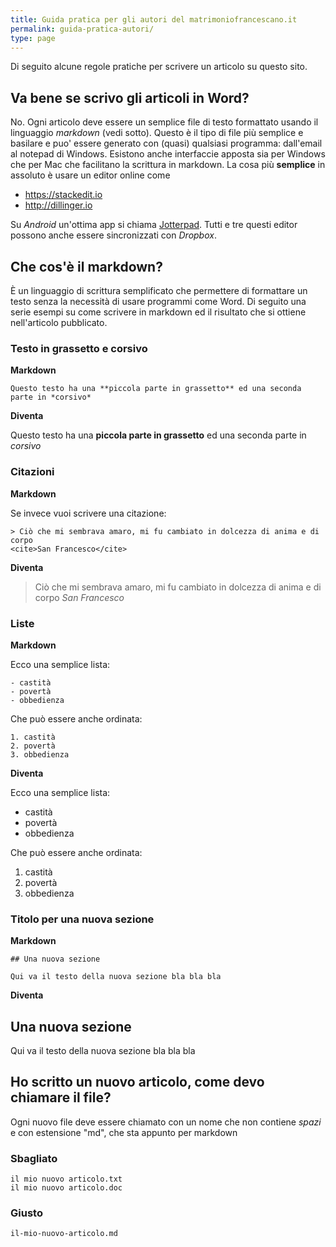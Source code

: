 ```yaml
---
title: Guida pratica per gli autori del matrimoniofrancescano.it
permalink: guida-pratica-autori/
type: page
---
```


Di seguito alcune regole pratiche per scrivere un articolo su questo sito.

## Va bene se scrivo gli articoli in Word?

No. Ogni articolo deve essere un semplice file di testo formattato usando il linguaggio *markdown* (vedi sotto). Questo è il tipo di file più semplice e basilare e puo' essere generato con (quasi) qualsiasi programma: dall'email al notepad di Windows. Esistono anche interfaccie apposta sia per Windows che per Mac che facilitano la scrittura in markdown. La cosa più **semplice** in assoluto è usare un editor online come

- <https://stackedit.io>
- <http://dillinger.io>

 Su *Android* un'ottima app si chiama [Jotterpad](https://play.google.com/store/apps/details?id=com.jotterpad.x&hl=en). Tutti e tre questi editor possono anche essere sincronizzati con *Dropbox*.


## Che cos'è il markdown?

È un linguaggio di scrittura semplificato che permettere di formattare un testo senza la necessità di usare programmi come Word. Di seguito una serie esempi su come scrivere in markdown ed il risultato che si ottiene nell'articolo pubblicato.

### Testo in grassetto e corsivo

**Markdown**


    Questo testo ha una **piccola parte in grassetto** ed una seconda parte in *corsivo*


**Diventa**

Questo testo ha una **piccola parte in grassetto** ed una seconda parte in *corsivo*

### Citazioni

**Markdown**


Se invece vuoi scrivere una citazione:

    > Ciò che mi sembrava amaro, mi fu cambiato in dolcezza di anima e di corpo
    <cite>San Francesco</cite>


**Diventa**


> Ciò che mi sembrava amaro, mi fu cambiato in dolcezza di anima e di corpo
<cite>San Francesco</cite>

### Liste

**Markdown**

Ecco una semplice lista:

    - castità
    - povertà
    - obbedienza

Che può essere anche ordinata:

    1. castità
    2. povertà
    3. obbedienza


**Diventa**

Ecco una semplice lista:

- castità
- povertà
- obbedienza

Che può essere anche ordinata:

1. castità
2. povertà
3. obbedienza

### Titolo per una nuova sezione

**Markdown**

    ## Una nuova sezione

    Qui va il testo della nuova sezione bla bla bla


**Diventa**

## Una nuova sezione

Qui va il testo della nuova sezione bla bla bla


## Ho scritto un nuovo articolo, come devo chiamare il file?

Ogni nuovo file deve essere chiamato con un nome che non contiene *spazi* e con estensione "md", che sta appunto per markdown

### Sbagliato

    il mio nuovo articolo.txt
    il mio nuovo articolo.doc

### Giusto

    il-mio-nuovo-articolo.md

